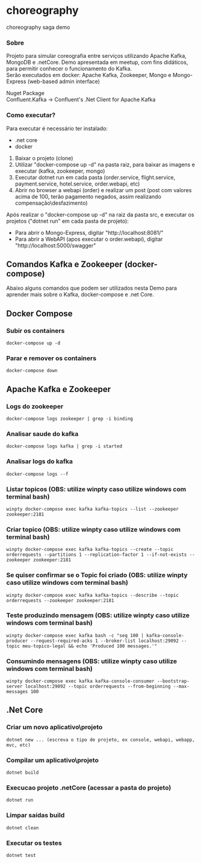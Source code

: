 # choreography
choreography saga demo

### Sobre
Projeto para simular coreografia entre serviços utilizando Apache Kafka, MongoDB e .netCore. Demo apresentada em meetup, com fins didáticos, para permitir conhecer o funcionamento do Kafka.  
Serão executados em docker: Apache Kafka, Zookeeper, Mongo e Mongo-Express (web-based admin interface)

Nuget Package  
Confluent.Kafka -> Confluent's .Net Client for Apache Kafka

### Como executar?
Para executar é necessário ter instalado:
* .net core
* docker 

1. Baixar o projeto (clone)
2. Utilizar "docker-compose up -d" na pasta raiz, para baixar as imagens e executar (kafka, zookeeper, mongo)
3. Executar dotnet run em cada pasta (order.service, flight.service, payment.service, hotel.service, order.webapi, etc)
4. Abrir no browser a webapi (order) e realizar um post (post com valores acima de 100, terão pagamento negados, assim realizando compensação\desfazimento)

Após realizar o "docker-compose up -d" na raiz da pasta src, e executar os projetos ("dotnet run" em cada pasta de projeto):
* Para abrir o Mongo-Express, digitar "http://localhost:8081/"
* Para abrir a WebAPI (apos executar o order.webapi), digitar "http://localhost:5000/swagger"

## Comandos Kafka e Zookeeper (docker-compose)
Abaixo alguns comandos que podem ser utilizados nesta Demo para aprender mais sobre o Kafka, docker-compose e .net Core.
## Docker Compose
### Subir os containers
    docker-compose up -d
### Parar e remover os containers
    docker-compose down
## Apache Kafka e Zookeeper
### Logs do zookeeper
    docker-compose logs zookeeper | grep -i binding
### Analisar saude do kafka
    docker-compose logs kafka | grep -i started
### Analisar logs do kafka
    docker-compose logs --f
### Listar topicos (OBS: utilize winpty caso utilize windows com terminal bash)
    winpty docker-compose exec kafka kafka-topics --list --zookeeper zookeeper:2181
### Criar topico (OBS: utilize winpty caso utilize windows com terminal bash)
    winpty docker-compose exec kafka kafka-topics --create --topic orderrequests --partitions 1 --replication-factor 1 --if-not-exists --zookeeper zookeeper:2181
### Se quiser confirmar se o Topic foi criado  (OBS: utilize winpty caso utilize windows com terminal bash)
    winpty docker-compose exec kafka kafka-topics --describe --topic orderrequests --zookeeper zookeeper:2181
### Teste produzindo mensagem  (OBS: utilize winpty caso utilize windows com terminal bash)
    winpty docker-compose exec kafka bash -c "seq 100 | kafka-console-producer --request-required-acks 1 --broker-list localhost:29092 --topic meu-topico-legal && echo 'Produced 100 messages.'"
### Consumindo mensagens (OBS: utilize winpty caso utilize windows com terminal bash)
    winpty docker-compose exec kafka kafka-console-consumer --bootstrap-server localhost:29092 --topic orderrequests --from-beginning --max-messages 100
## .Net Core
### Criar um novo aplicativo\projeto
    dotnet new ... (escreva o tipo de projeto, ex console, webapi, webapp, mvc, etc)
### Compilar um aplicativo\projeto
    dotnet build
### Execucao projeto .netCore (acessar a pasta do projeto)
    dotnet run
### Limpar saídas build
    dotnet clean
### Executar os testes
    dotnet test
   

